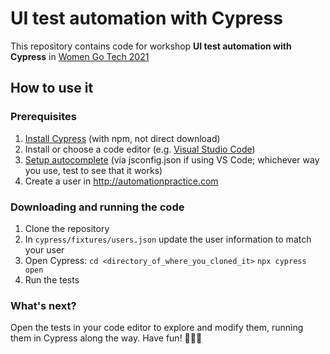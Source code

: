 # UI test automation with Cypress
This repository contains code for workshop **UI test automation with Cypress** in [Women Go Tech 2021](https://www.womengotech.lt/en/)

## How to use it

### Prerequisites
1. [Install Cypress](https://docs.cypress.io/guides/getting-started/installing-cypress.html) (with npm, not direct download)
2. Install or choose a code editor (e.g. [Visual Studio Code](https://code.visualstudio.com))
3. [Setup autocomplete](https://docs.cypress.io/guides/tooling/IDE-integration.html#Intelligent-Code-Completion) (via jsconfig.json if using VS Code; whichever way you use, test to see that it works)
4. Create a user in http://automationpractice.com

### Downloading and running the code
1. Clone the repository
2. In `cypress/fixtures/users.json` update the user information to match your user
3. Open Cypress:
`cd <directory_of_where_you_cloned_it>`
`npx cypress open`
4. Run the tests

### What's next?
Open the tests in your code editor to explore and modify them, running them in Cypress along the way.
Have fun! 👩‍💻🥳

